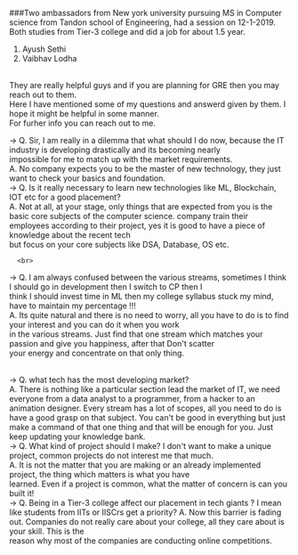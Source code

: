 ###Two ambassadors from New york university pursuing MS in Computer science from Tandon school of Engineering, had a session on 12-1-2019. Both studies from Tier-3
college and did a job for about 1.5 year.
1. Ayush Sethi <br>
2. Vaibhav Lodha
<br>
They are really helpful guys and if you are planning for GRE then you may reach out to them. <br>
Here I have mentioned some of my questions and answerd given by them. I hope it might be helpful in some manner.<br>
For furher info you can reach out to me.<br>

-> Q. Sir, I am really in a dilemma that what should I do now, because the IT industry is developing drastically and its becoming nearly <br>impossible for me to match up with the market requirements. <br>
   A. No company expects you to be the master of new technology, they just want to check your basics and foundation.
  <br>
-> Q. Is it really necessary to learn new technologies like ML, Blockchain, IOT etc for a good placement?<br>
   A. Not at all, at your stage, only things that are expected from you is the basic core subjects of the computer science.
      company train their employees according to their project, yes it is good to have a piece of knowledge about the recent tech<br>         but focus on your core subjects like DSA, Database, OS etc. 
      
      <br>
      
-> Q. I am always confused between the various streams, sometimes I think I should go in development then I switch to CP then I <br>
      think I should invest time in ML then my college syllabus stuck my mind, have to maintain my percentage !!! <br>
   A. Its quite natural and there is no need to worry, all you have to do is to find your interest and you can do it when you work<br>
      in the various streams. Just find that one stream which matches your passion and give you happiness, after that Don't scatter<br>
      your energy and concentrate on that only thing. 
    
   <br>
-> Q. what tech has the most developing market?<br>
   A. There is nothing like a particular section lead the market of IT, we need everyone from a data analyst to a programmer, from
      a hacker to an animation designer. Every stream has a lot of scopes, all you need to do is have a good grasp on that 
      subject. You can't be good in everything but just make a command of that one thing and that will be enough for you. Just keep 
      updating your knowledge bank.
  <br>  
-> Q. What kind of project should I make? I don't want to make a unique project, common projects do not interest me that much.<br>
   A. It is not the matter that you are making or an already implemented project, the thing which matters is what you have<br>
      learned. Even if a project is common, what the matter of concern is can you built it! 
  <br>
-> Q. Being in a Tier-3 college affect our placement in tech giants ? I mean like students from IITs or IISCrs get a priority?
   A. Now this barrier is fading out. Companies do not really care about your college, all they care about is your skill. This is the <br> reason why most of the companies are conducting online competitions.
      <br>
